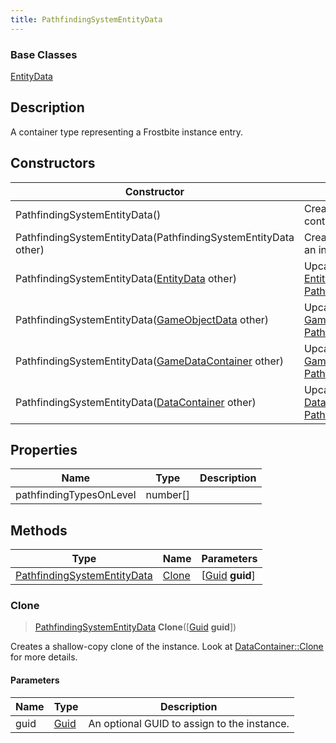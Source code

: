 ```yaml
---
title: PathfindingSystemEntityData
---
```

### Base Classes

[EntityData](EntityData)

## Description

A container type representing a Frostbite instance entry.

## Constructors

| Constructor                                                                            | Description                                                                                                                                   |
| -------------------------------------------------------------------------------------- | --------------------------------------------------------------------------------------------------------------------------------------------- |
| PathfindingSystemEntityData()                                                          | Create a new instance of this container type.                                                                                                 |
| PathfindingSystemEntityData(PathfindingSystemEntityData other)                         | Create a reference copy of an instance of the same type.                                                                                      |
| PathfindingSystemEntityData([EntityData](EntityData) other)                            | Upcast an instance of type [EntityData](EntityData) to [PathfindingSystemEntityData](PathfindingSystemEntityData).                            |
| PathfindingSystemEntityData([GameObjectData](GameObjectData) other)                    | Upcast an instance of type [GameObjectData](GameObjectData) to [PathfindingSystemEntityData](PathfindingSystemEntityData).                    |
| PathfindingSystemEntityData([GameDataContainer](GameDataContainer) other)              | Upcast an instance of type [GameDataContainer](GameDataContainer) to [PathfindingSystemEntityData](PathfindingSystemEntityData).              |
| PathfindingSystemEntityData([DataContainer](/vext/ref/shared/class/datacontainer) other) | Upcast an instance of type [DataContainer](/vext/ref/shared/class/datacontainer) to [PathfindingSystemEntityData](PathfindingSystemEntityData). |

## Properties

| Name                    | Type       | Description |
| ----------------------- | ---------- | ----------- |
| pathfindingTypesOnLevel | number\[\] |             |

## Methods

| Type                                                       | Name            | Parameters                                     |
| ---------------------------------------------------------- | --------------- | ---------------------------------------------- |
| [PathfindingSystemEntityData](PathfindingSystemEntityData) | [Clone](#clone) | \[[Guid](/vext/ref/shared/class/guid) **guid**\] |

### Clone

> [PathfindingSystemEntityData](PathfindingSystemEntityData) **Clone**(\[[Guid](/vext/ref/shared/class/guid) **guid**\])

Creates a shallow-copy clone of the instance. Look at [DataContainer::Clone](/vext/ref/shared/class/datacontainer#clone) for more details.

#### Parameters

| Name | Type         | Description                                 |
| ---- | ------------ | ------------------------------------------- |
| guid | [Guid](Guid) | An optional GUID to assign to the instance. |
